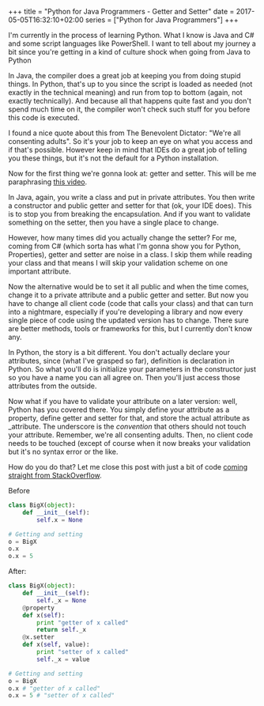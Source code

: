 +++
title = "Python for Java Programmers - Getter and Setter"
date = 2017-05-05T16:32:10+02:00
series = ["Python for Java Programmers"]
+++

I'm currently in the process of learning Python. What I know is Java and C# and some script languages like PowerShell. I want to tell about my journey a bit since you're getting in a kind of culture shock when going from Java to Python

In Java, the compiler does a great job at keeping you from doing stupid things. In Python, that's up to you since the script is loaded as needed (not exactly in the technical meaning) and run from top to bottom (again, not exactly technically). And because all that happens quite fast and you don't spend much time on it, the compiler won't check such stuff for you before this code is executed.

I found a nice quote about this from The Benevolent Dictator: "We're all consenting adults". So it's your job to keep an eye on what you access and if that's possible. However keep in mind that IDEs do a great job of telling you these things, but it's not the default for a Python installation.

Now for the first thing we're gonna look at: getter and setter. This will be me paraphrasing [this video](https://archive.org/details/SeanKellyRecoveryfromAddiction).

In Java, again, you write a class and put in private attributes. You then write a constructor and public getter and setter for that (ok, your IDE does). This is to stop you from breaking the encapsulation. And if you want to validate something on the setter, then you have a single place to change.

However, how many times did you actually change the setter? For me, coming from C# (which sorta has what I'm gonna show you for Python, Properties), getter and setter are noise in a class. I skip them while reading your class and that means I will skip your validation scheme on one important attribute.

Now the alternative would be to set it all public and when the time comes, change it to a private attribute and a public getter and setter. But now you have to change all client code (code that calls your class) and that can turn into a nightmare, especially if you're developing a library and now every single piece of code using the updated version has to change. There sure are better methods, tools or frameworks for this, but I currently don't know any.

In Python, the story is a bit different. You don't actually declare your attributes, since (what I've grasped so far), definition is declaration in Python. So what you'll do is initialize your parameters in the constructor just so you have a name you can all agree on. Then you'll just access those attributes from the outside.

Now what if you have to validate your attribute on a later version: well, Python has you covered there. You simply define your attribute as a property, define getter and setter for that, and store the actual attribute as _attribute. The underscore is the <i>convention</i> that others should not touch your attribute. Remember, we're all consenting adults. Then, no client code needs to be touched (except of course when it now breaks your validation but it's no syntax error or the like.

How do you do that? Let me close this post with just a bit of code [coming straight from StackOverflow](http://stackoverflow.com/a/2627034).

Before

```python
class BigX(object):
    def __init__(self):
        self.x = None

# Getting and setting
o = BigX
o.x
o.x = 5
```
After:
```python
class BigX(object):
    def __init__(self):
        self._x = None
    @property
    def x(self):
        print "getter of x called"
        return self._x
    @x.setter
    def x(self, value):
        print "setter of x called"
        self._x = value

# Getting and setting
o = BigX
o.x # "getter of x called"
o.x = 5 # "setter of x called"
```